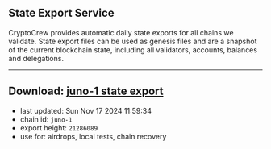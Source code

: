 ## State Export Service
CryptoCrew provides automatic daily state exports for all chains we validate. State export files can be used as genesis files and are a snapshot of the current blockchain state, including all validators, accounts, balances and delegations.

---
**Download: [juno-1 state export](https://dl-eu2.ccvalidators.com/SERVICE/juno/juno-1_export_21286089.json)**
---

- last updated: Sun Nov 17 2024 11:59:34
- chain id: `juno-1`
- export height: `21286089`
- use for: airdrops, local tests, chain recovery
